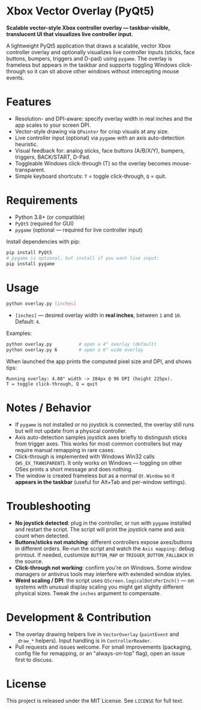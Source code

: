 # Xbox Vector Overlay (PyQt5)

**Scalable vector-style Xbox controller overlay — taskbar-visible, translucent UI that visualizes live controller input.**

A lightweight PyQt5 application that draws a scalable, vector Xbox controller overlay and optionally visualizes live controller inputs (sticks, face buttons, bumpers, triggers and D-pad) using `pygame`. The overlay is frameless but appears in the taskbar and supports toggling Windows click-through so it can sit above other windows without intercepting mouse events.

# Features

* Resolution- and DPI-aware: specify overlay width in real inches and the app scales to your screen DPI.
* Vector-style drawing via `QPainter` for crisp visuals at any size.
* Live controller input (optional) via `pygame` with an axis auto-detection heuristic.
* Visual feedback for: analog sticks, face buttons (A/B/X/Y), bumpers, triggers, BACK/START, D-Pad.
* Toggleable Windows click-through (T) so the overlay becomes mouse-transparent.
* Simple keyboard shortcuts: `T` = toggle click-through, `Q` = quit.

# Requirements

* Python 3.8+ (or compatible)
* `PyQt5` (required for GUI)
* `pygame` (optional — required for live controller input)

Install dependencies with pip:

```bash
pip install PyQt5
# pygame is optional, but install if you want live input:
pip install pygame
```

# Usage

```bash
python overlay.py [inches]
```

* `[inches]` — desired overlay width in **real inches**, between `1` and `10`. Default: `4`.

Examples:

```bash
python overlay.py          # open a 4" overlay (default)
python overlay.py 6        # open a 6" wide overlay
```

When launched the app prints the computed pixel size and DPI, and shows tips:

```
Running overlay: 4.00" width -> 384px @ 96 DPI (height 225px).
T = toggle click-through, Q = quit
```

# Notes / Behavior

* If `pygame` is not installed or no joystick is connected, the overlay still runs but will not update from a physical controller.
* Axis auto-detection samples joystick axes briefly to distinguish sticks from trigger axes. This works for most common controllers but may require manual remapping in rare cases.
* Click-through is implemented with Windows Win32 calls (`WS_EX_TRANSPARENT`). It only works on Windows — toggling on other OSes prints a short message and does nothing.
* The window is created frameless but as a normal `Qt.Window` so it **appears in the taskbar** (useful for Alt+Tab and per-window settings).

# Troubleshooting

* **No joystick detected**: plug in the controller, or run with `pygame` installed and restart the script. The script will print the joystick name and axis count when detected.
* **Buttons/sticks not matching**: different controllers expose axes/buttons in different orders. Re-run the script and watch the `Axis mapping:` debug printout. If needed, customize `BUTTON_MAP` or `TRIGGER_BUTTON_FALLBACK` in the source.
* **Click-through not working**: confirm you're on Windows. Some window managers or antivirus tools may interfere with extended window styles.
* **Weird scaling / DPI**: the script uses `QScreen.logicalDotsPerInch()` — on systems with unusual display scaling you might get slightly different physical sizes. Tweak the `inches` argument to compensate.

# Development & Contribution

* The overlay drawing helpers live in `VectorOverlay` (`paintEvent` and `_draw_*` helpers). Input handling is in `ControllerReader`.
* Pull requests and issues welcome. For small improvements (packaging, config file for remapping, or an "always-on-top" flag), open an issue first to discuss.

# License

This project is released under the MIT License. See `LICENSE` for full text.
